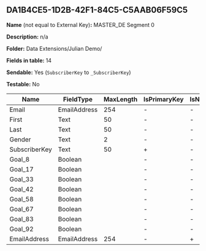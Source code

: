 ## DA1B4CE5-1D2B-42F1-84C5-C5AAB06F59C5

**Name** (not equal to External Key)**:** MASTER_DE Segment 0

**Description:** n/a

**Folder:** Data Extensions/Julian Demo/

**Fields in table:** 14

**Sendable:** Yes (`SubscriberKey` to `_SubscriberKey`)

**Testable:** No

| Name | FieldType | MaxLength | IsPrimaryKey | IsNullable | DefaultValue |
| --- | --- | --- | --- | --- | --- |
| Email | EmailAddress | 254 | - | - |  |
| First | Text | 50 | - | - |  |
| Last | Text | 50 | - | - |  |
| Gender | Text | 2 | - | - |  |
| SubscriberKey | Text | 50 | + | - |  |
| Goal_8 | Boolean |  | - | - |  |
| Goal_17 | Boolean |  | - | - |  |
| Goal_33 | Boolean |  | - | - |  |
| Goal_42 | Boolean |  | - | - |  |
| Goal_58 | Boolean |  | - | - |  |
| Goal_67 | Boolean |  | - | - |  |
| Goal_83 | Boolean |  | - | - |  |
| Goal_92 | Boolean |  | - | - |  |
| EmailAddress | EmailAddress | 254 | - | + |  |
